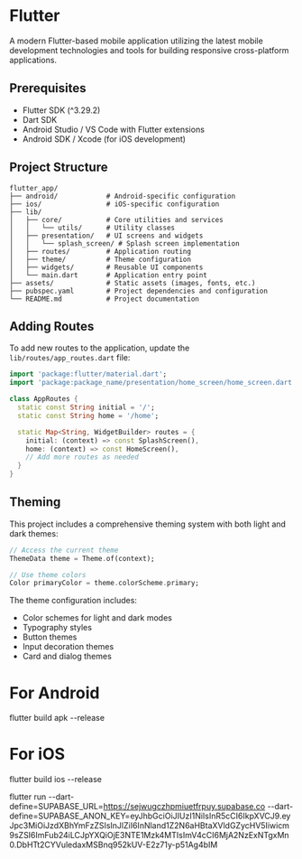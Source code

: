 # Flutter

A modern Flutter-based mobile application utilizing the latest mobile development technologies and tools for building responsive cross-platform applications.

##  Prerequisites

- Flutter SDK (^3.29.2)
- Dart SDK
- Android Studio / VS Code with Flutter extensions
- Android SDK / Xcode (for iOS development)


##  Project Structure

```
flutter_app/
├── android/            # Android-specific configuration
├── ios/                # iOS-specific configuration
├── lib/
│   ├── core/           # Core utilities and services
│   │   └── utils/      # Utility classes
│   ├── presentation/   # UI screens and widgets
│   │   └── splash_screen/ # Splash screen implementation
│   ├── routes/         # Application routing
│   ├── theme/          # Theme configuration
│   ├── widgets/        # Reusable UI components
│   └── main.dart       # Application entry point
├── assets/             # Static assets (images, fonts, etc.)
├── pubspec.yaml        # Project dependencies and configuration
└── README.md           # Project documentation
```

##  Adding Routes

To add new routes to the application, update the `lib/routes/app_routes.dart` file:

```dart
import 'package:flutter/material.dart';
import 'package:package_name/presentation/home_screen/home_screen.dart';

class AppRoutes {
  static const String initial = '/';
  static const String home = '/home';

  static Map<String, WidgetBuilder> routes = {
    initial: (context) => const SplashScreen(),
    home: (context) => const HomeScreen(),
    // Add more routes as needed
  }
}
```

##  Theming

This project includes a comprehensive theming system with both light and dark themes:

```dart
// Access the current theme
ThemeData theme = Theme.of(context);

// Use theme colors
Color primaryColor = theme.colorScheme.primary;
```

The theme configuration includes:
- Color schemes for light and dark modes
- Typography styles
- Button themes
- Input decoration themes
- Card and dialog themes

# For Android
flutter build apk --release

# For iOS
flutter build ios --release


flutter run --dart-define=SUPABASE_URL=https://sejwugczhpmiuetfrpuy.supabase.co --dart-define=SUPABASE_ANON_KEY=eyJhbGciOiJIUzI1NiIsInR5cCI6IkpXVCJ9.eyJpc3MiOiJzdXBhYmFzZSIsInJlZiI6InNland1Z2N6aHBtaXVldGZycHV5Iiwicm9sZSI6ImFub24iLCJpYXQiOjE3NTE1Mzk4MTIsImV4cCI6MjA2NzExNTgxMn0.DbHTt2CYVuledaxMSBnq952kUV-E2z71y-p51Ag4bIM 

